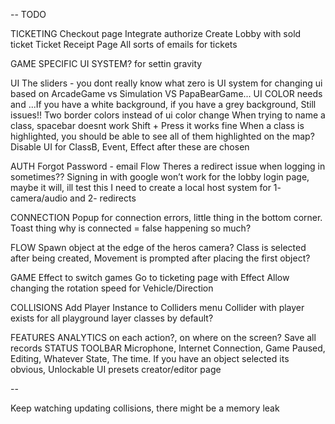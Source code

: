 --
TODO

TICKETING
  Checkout page
    Integrate authorize
    Create Lobby with sold ticket
  Ticket Receipt Page
  All sorts of emails for tickets

GAME SPECIFIC UI SYSTEM? for settin gravity

UI
  The sliders - you dont really know what zero is
  UI system for changing ui based on ArcadeGame vs Simulation VS PapaBearGame...
  UI COLOR needs and ...If you have a white background, if you have a grey background, Still issues!! Two border colors instead of ui color change
  When trying to name a class, spacebar doesnt work
    Shift + Press it works fine
  When a class is highlighted, you should be able to see all of them highlighted on the map?
  Disable UI for ClassB, Event, Effect after these are chosen

AUTH
  Forgot Password - email Flow
  Theres a redirect issue when logging in sometimes??
  Signing  in with google won’t work for the lobby login page, maybe it will, ill test this
    I need to create a local host system for 1- camera/audio and 2- redirects

CONNECTION
  Popup for connection errors, little thing in the bottom corner. Toast thing
  why is connected = false happening so much?

FLOW
  Spawn object at the edge of the heros camera?
  Class is selected after being created, Movement is prompted after placing the first object?

GAME
  Effect to switch games
  Go to ticketing page with Effect
  Allow changing the rotation speed for Vehicle/Direction

COLLISIONS
  Add Player Instance to Colliders menu
  Collider with player exists for all playground layer classes by default?

FEATURES
  ANALYTICS on each action?, on where on the screen? Save all records
  STATUS TOOLBAR
    Microphone, Internet Connection, Game Paused, Editing, Whatever State, The time. If you have an object selected its obvious, 
  Unlockable UI presets creator/editor page

--

Keep watching updating collisions, there might be a memory leak
